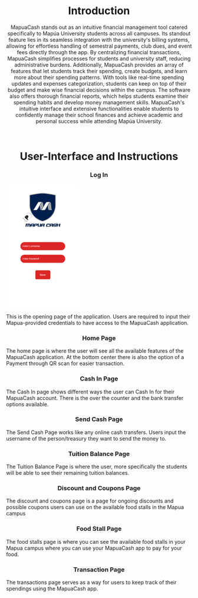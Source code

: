 <h1 align="center"> Introduction </h1>
 <p align="center">
    MapuaCash stands out as an intuitive financial management tool catered specifically to
    Mapúa University students across all campuses. Its standout feature lies in its seamless 
    integration with the university's billing systems, allowing for effortless handling of 
    semestral payments, club dues, and event fees directly through the app. By centralizing 
    financial transactions, MapuaCash simplifies processes for students and university staff, 
    reducing administrative burdens. Additionally, MapuaCash provides an array of features that let students track their 
    spending, create budgets, and learn more about their spending patterns. With tools like 
    real-time spending updates and expenses categorization, students can keep on top of their 
    budget and make wise financial decisions within the campus. The software also offers 
    thorough financial reports, which helps students examine their spending habits and 
    develop money management skills. MapuaCash's intuitive interface and extensive 
    functionalities enable students to confidently manage their school finances and achieve 
    academic and personal success while attending Mapúa University.
  </p>

<br>
<h1 align="center"> User-Interface and Instructions </h1>

<h3 align="center"> Log In</h3>
 <img src="Assets/LogIn.png" width="200" align="center">
 <p>
   This is the opening page of the
   application. Users are required
   to input their Mapua-provided
   credentials to have access to
   the MapuaCash application.
 </p>
<h3 align="center"> Home Page</h3>
 <p>
   The home page is where the
   user will see all the available
   features of the MapuaCash
   application. At the bottom
   center there is also the option
   of a Payment through QR scan
   for easier transaction.
 </p>
<h3 align="center"> Cash In Page</h3>
 <p>
  The Cash In page shows
  different ways the user can
  Cash In for their MapuaCash
  account. There is the over the
  counter and the bank transfer
  options available.
 </p>
<h3 align="center"> Send Cash Page</h3>
 <p>
   The Send Cash Page works like
   any online cash transfers.
   Users input the username of
   the person/treasury they want
   to send the money to.
 </p>
<h3 align="center"> Tuition Balance Page</h3>
 <p>
  The Tuition Balance Page is
  where the user, more
  specifically the students will
  be able to see their remaining
  tuition balances.

 </p>
<h3 align="center"> Discount and Coupons Page</h3>
 <p>
  The discount and coupons
  page is a page for ongoing
  discounts and possible
  coupons users can use on
  the available food stalls in the
  Mapua campus
 </p>
<h3 align="center"> Food Stall Page</h3>
 <p>
   The food stalls page is where
  you can see the available food
  stalls in your Mapua campus
  where you can use your
  MapuaCash app to pay for your
  food.
 </p>
<h3 align="center"> Transaction Page</h3>
 <p>
   The transactions page serves
   as a way for users to keep
   track of their spendings using
   the MapuaCash app.
 </p>
